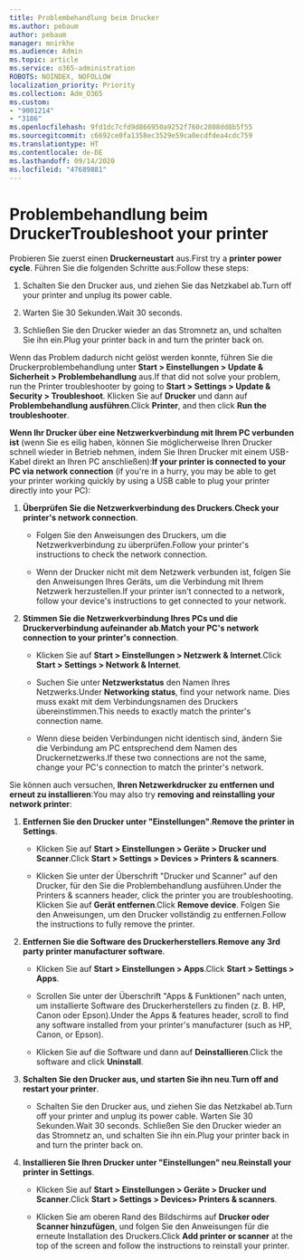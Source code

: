 ```yaml
---
title: Problembehandlung beim Drucker
ms.author: pebaum
author: pebaum
manager: mnirkhe
ms.audience: Admin
ms.topic: article
ms.service: o365-administration
ROBOTS: NOINDEX, NOFOLLOW
localization_priority: Priority
ms.collection: Adm_O365
ms.custom:
- "9001214"
- "3186"
ms.openlocfilehash: 9fd1dc7cfd9d866950a9252f760c2808dd8b5f55
ms.sourcegitcommit: c6692ce0fa1358ec3529e59ca0ecdfdea4cdc759
ms.translationtype: HT
ms.contentlocale: de-DE
ms.lasthandoff: 09/14/2020
ms.locfileid: "47689881"
---
```

# <a name="troubleshoot-your-printer"></a><span data-ttu-id="898b9-102">Problembehandlung beim Drucker</span><span class="sxs-lookup"><span data-stu-id="898b9-102">Troubleshoot your printer</span></span>

<span data-ttu-id="898b9-103">Probieren Sie zuerst einen **Druckerneustart** aus.</span><span class="sxs-lookup"><span data-stu-id="898b9-103">First try a **printer power cycle**.</span></span> <span data-ttu-id="898b9-104">Führen Sie die folgenden Schritte aus:</span><span class="sxs-lookup"><span data-stu-id="898b9-104">Follow these steps:</span></span>

1. <span data-ttu-id="898b9-105">Schalten Sie den Drucker aus, und ziehen Sie das Netzkabel ab.</span><span class="sxs-lookup"><span data-stu-id="898b9-105">Turn off your printer and unplug its power cable.</span></span>

2. <span data-ttu-id="898b9-106">Warten Sie 30 Sekunden.</span><span class="sxs-lookup"><span data-stu-id="898b9-106">Wait 30 seconds.</span></span>

3. <span data-ttu-id="898b9-107">Schließen Sie den Drucker wieder an das Stromnetz an, und schalten Sie ihn ein.</span><span class="sxs-lookup"><span data-stu-id="898b9-107">Plug your printer back in and turn the printer back on.</span></span>

<span data-ttu-id="898b9-108">Wenn das Problem dadurch nicht gelöst werden konnte, führen Sie die Druckerproblembehandlung unter **Start > Einstellungen > Update & Sicherheit > Problembehandlung** aus.</span><span class="sxs-lookup"><span data-stu-id="898b9-108">If that did not solve your problem, run the Printer troubleshooter by going to **Start > Settings > Update & Security > Troubleshoot**.</span></span> <span data-ttu-id="898b9-109">Klicken Sie auf **Drucker** und dann auf **Problembehandlung ausführen**.</span><span class="sxs-lookup"><span data-stu-id="898b9-109">Click **Printer**, and then click **Run the troubleshooter**.</span></span>

<span data-ttu-id="898b9-110">**Wenn Ihr Drucker über eine Netzwerkverbindung mit Ihrem PC verbunden ist** (wenn Sie es eilig haben, können Sie möglicherweise Ihren Drucker schnell wieder in Betrieb nehmen, indem Sie Ihren Drucker mit einem USB-Kabel direkt an Ihren PC anschließen):</span><span class="sxs-lookup"><span data-stu-id="898b9-110">**If your printer is connected to your PC via network connection** (if you're in a hurry, you may be able to get your printer working quickly by using a USB cable to plug your printer directly into your PC):</span></span>

1. <span data-ttu-id="898b9-111">**Überprüfen Sie die Netzwerkverbindung des Druckers**.</span><span class="sxs-lookup"><span data-stu-id="898b9-111">**Check your printer's network connection**.</span></span>
    
    - <span data-ttu-id="898b9-112">Folgen Sie den Anweisungen des Druckers, um die Netzwerkverbindung zu überprüfen.</span><span class="sxs-lookup"><span data-stu-id="898b9-112">Follow your printer's instructions to check the network connection.</span></span>

    - <span data-ttu-id="898b9-113">Wenn der Drucker nicht mit dem Netzwerk verbunden ist, folgen Sie den Anweisungen Ihres Geräts, um die Verbindung mit Ihrem Netzwerk herzustellen.</span><span class="sxs-lookup"><span data-stu-id="898b9-113">If your printer isn't connected to a network, follow your device's instructions to get connected to your network.</span></span>

2. <span data-ttu-id="898b9-114">**Stimmen Sie die Netzwerkverbindung Ihres PCs und die Druckerverbindung aufeinander ab**.</span><span class="sxs-lookup"><span data-stu-id="898b9-114">**Match your PC's network connection to your printer's connection**.</span></span>

    - <span data-ttu-id="898b9-115">Klicken Sie auf **Start > Einstellungen > Netzwerk & Internet**.</span><span class="sxs-lookup"><span data-stu-id="898b9-115">Click **Start > Settings > Network & Internet**.</span></span>

    - <span data-ttu-id="898b9-116">Suchen Sie unter **Netzwerkstatus** den Namen Ihres Netzwerks.</span><span class="sxs-lookup"><span data-stu-id="898b9-116">Under **Networking status**, find your network name.</span></span> <span data-ttu-id="898b9-117">Dies muss exakt mit dem Verbindungsnamen des Druckers übereinstimmen.</span><span class="sxs-lookup"><span data-stu-id="898b9-117">This needs to exactly match the printer's connection name.</span></span>

    - <span data-ttu-id="898b9-118">Wenn diese beiden Verbindungen nicht identisch sind, ändern Sie die Verbindung am PC entsprechend dem Namen des Druckernetzwerks.</span><span class="sxs-lookup"><span data-stu-id="898b9-118">If these two connections are not the same, change your PC's connection to match the printer's network.</span></span>

<span data-ttu-id="898b9-119">Sie können auch versuchen, **Ihren Netzwerkdrucker zu entfernen und erneut zu installieren**:</span><span class="sxs-lookup"><span data-stu-id="898b9-119">You may also try **removing and reinstalling your network printer**:</span></span>

1. <span data-ttu-id="898b9-120">**Entfernen Sie den Drucker unter "Einstellungen"**.</span><span class="sxs-lookup"><span data-stu-id="898b9-120">**Remove the printer in Settings**.</span></span>

    - <span data-ttu-id="898b9-121">Klicken Sie auf **Start > Einstellungen > Geräte > Drucker und Scanner**.</span><span class="sxs-lookup"><span data-stu-id="898b9-121">Click **Start > Settings > Devices > Printers & scanners**.</span></span>

    - <span data-ttu-id="898b9-122">Klicken Sie unter der Überschrift "Drucker und Scanner" auf den Drucker, für den Sie die Problembehandlung ausführen.</span><span class="sxs-lookup"><span data-stu-id="898b9-122">Under the Printers & scanners header, click the printer you are troubleshooting.</span></span> <span data-ttu-id="898b9-123">Klicken Sie auf **Gerät entfernen**.</span><span class="sxs-lookup"><span data-stu-id="898b9-123">Click **Remove device**.</span></span> <span data-ttu-id="898b9-124">Folgen Sie den Anweisungen, um den Drucker vollständig zu entfernen.</span><span class="sxs-lookup"><span data-stu-id="898b9-124">Follow the instructions to fully remove the printer.</span></span>

2. <span data-ttu-id="898b9-125">**Entfernen Sie die Software des Druckerherstellers**.</span><span class="sxs-lookup"><span data-stu-id="898b9-125">**Remove any 3rd party printer manufacturer software**.</span></span>

    - <span data-ttu-id="898b9-126">Klicken Sie auf **Start > Einstellungen > Apps**.</span><span class="sxs-lookup"><span data-stu-id="898b9-126">Click **Start > Settings > Apps**.</span></span>

    - <span data-ttu-id="898b9-127">Scrollen Sie unter der Überschrift "Apps & Funktionen" nach unten, um installierte Software des Druckerherstellers zu finden (z. B. HP, Canon oder Epson).</span><span class="sxs-lookup"><span data-stu-id="898b9-127">Under the Apps & features header, scroll to find any software installed from your printer's manufacturer (such as HP, Canon, or Epson).</span></span>

    - <span data-ttu-id="898b9-128">Klicken Sie auf die Software und dann auf **Deinstallieren**.</span><span class="sxs-lookup"><span data-stu-id="898b9-128">Click the software and click **Uninstall**.</span></span>

3. <span data-ttu-id="898b9-129">**Schalten Sie den Drucker aus, und starten Sie ihn neu**.</span><span class="sxs-lookup"><span data-stu-id="898b9-129">**Turn off and restart your printer**.</span></span>

    - <span data-ttu-id="898b9-130">Schalten Sie den Drucker aus, und ziehen Sie das Netzkabel ab.</span><span class="sxs-lookup"><span data-stu-id="898b9-130">Turn off your printer and unplug its power cable.</span></span> <span data-ttu-id="898b9-131">Warten Sie 30 Sekunden.</span><span class="sxs-lookup"><span data-stu-id="898b9-131">Wait 30 seconds.</span></span> <span data-ttu-id="898b9-132">Schließen Sie den Drucker wieder an das Stromnetz an, und schalten Sie ihn ein.</span><span class="sxs-lookup"><span data-stu-id="898b9-132">Plug your printer back in and turn the printer back on.</span></span>

4. <span data-ttu-id="898b9-133">**Installieren Sie Ihren Drucker unter "Einstellungen" neu**.</span><span class="sxs-lookup"><span data-stu-id="898b9-133">**Reinstall your printer in Settings**.</span></span>

    - <span data-ttu-id="898b9-134">Klicken Sie auf **Start > Einstellungen > Geräte > Drucker und Scanner**.</span><span class="sxs-lookup"><span data-stu-id="898b9-134">Click **Start > Settings > Devices> Printers & scanners**.</span></span>
 
    - <span data-ttu-id="898b9-135">Klicken Sie am oberen Rand des Bildschirms auf **Drucker oder Scanner hinzufügen**, und folgen Sie den Anweisungen für die erneute Installation des Druckers.</span><span class="sxs-lookup"><span data-stu-id="898b9-135">Click **Add printer or scanner** at the top of the screen and follow the instructions to reinstall your printer.</span></span>
